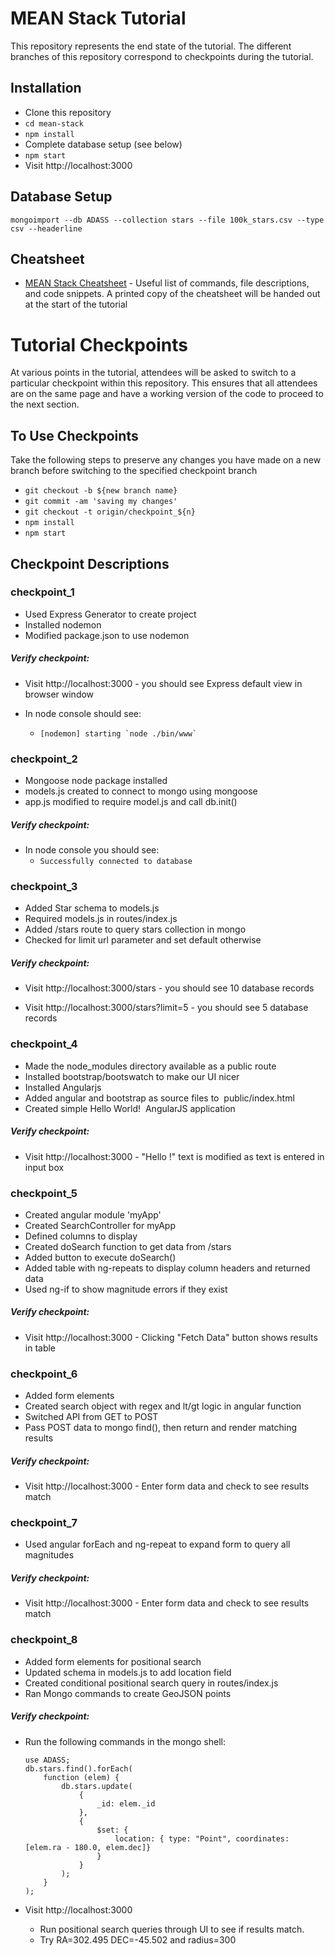 # MEAN Stack Tutorial

This repository represents the end state of the tutorial.  The different branches of this repository correspond to checkpoints during the tutorial.   

## Installation
- Clone this repository
- `cd mean-stack`
- `npm install`
- Complete database setup (see below)
- `npm start`
- Visit http://localhost:3000

## Database Setup
`mongoimport --db ADASS --collection stars --file 100k_stars.csv --type csv --headerline`

## Cheatsheet
*  [MEAN Stack Cheatsheet](https://docs.google.com/document/d/1mv8JhqXlggjaWaHEIa6vSQStE2_4Nn5Cxk_ksHihaQ0/edit?usp=sharing) - Useful list of commands, file descriptions, and code snippets.  A printed copy of the cheatsheet will be handed out at the start of the tutorial

# Tutorial Checkpoints

At various points in the tutorial, attendees will be asked to switch to a particular checkpoint within this repository.  This ensures that all attendees are on the same page and have a working version of the code to proceed to the next section.

## To Use Checkpoints

Take the following steps to preserve any changes you have made on a new branch before switching to the specified checkpoint branch

- `git checkout -b ${new branch name}` 
- `git commit -am 'saving my changes'`
- `git checkout -t origin/checkpoint_${n}`
- `npm install`
- `npm start`

## Checkpoint Descriptions

### checkpoint_1

- Used Express Generator to create project
- Installed nodemon
- Modified package.json to use nodemon

##### Verify checkpoint:

- Visit http://localhost:3000 - you should see Express default view in browser window

- In node console should see:  
  - ``[nodemon] starting `node ./bin/www` ``
  
### checkpoint_2

- Mongoose node package installed
- models.js created to connect to mongo using mongoose
- app.js modified to require model.js and call db.init()

##### Verify checkpoint:

- In node console you should see:  
  - `Successfully connected to database`

### checkpoint_3

- Added Star schema to models.js
- Required models.js in routes/index.js
- Added /stars route to query stars collection in mongo
- Checked for limit url parameter and set default otherwise

##### Verify checkpoint:

- Visit http://localhost:3000/stars - you should see 10 database records

- Visit http://localhost:3000/stars?limit=5 - you should see 5 database records
  
### checkpoint_4

- Made the node_modules directory available as a public route
- Installed bootstrap/bootswatch to make our UI nicer
- Installed Angularjs
- Added angular and bootstrap as source files to  public/index.html
- Created simple Hello World!  AngularJS application

##### Verify checkpoint:

- Visit http://localhost:3000 - "Hello !" text is modified as text is entered in input box
  
### checkpoint_5

- Created angular module 'myApp'
- Created SearchController for myApp
- Defined columns to display
- Created doSearch function to get data from /stars 
- Added button to execute doSearch()
- Added table with ng-repeats to display column headers and returned data	
- Used ng-if to show magnitude errors if they exist

##### Verify checkpoint:

- Visit http://localhost:3000 - Clicking "Fetch Data" button shows results in table
  
### checkpoint_6

- Added form elements
- Created search object with regex and lt/gt logic in angular function
- Switched API from GET to POST
- Pass POST data to mongo find(), then return and render matching results

##### Verify checkpoint:

- Visit http://localhost:3000 - Enter form data and check to see results match
  
### checkpoint_7

- Used angular forEach and ng-repeat to expand form to query all magnitudes

##### Verify checkpoint:

- Visit http://localhost:3000 - Enter form data and check to see results match
  

### checkpoint_8

- Added form elements for positional search
- Updated schema in models.js to add location field
- Created conditional positional search query in routes/index.js
- Ran Mongo commands to create GeoJSON points

##### Verify checkpoint:

- Run the following commands in the mongo shell: 
    ```
    use ADASS; 
    db.stars.find().forEach(
        function (elem) {
            db.stars.update(
                {
                    _id: elem._id
                },
                {
                    $set: {
                        location: { type: "Point", coordinates: [elem.ra - 180.0, elem.dec]}
                    }
                }
            );
        }
    );
    ```

- Visit http://localhost:3000 
  - Run positional search queries through UI to see if results match.
  - Try RA=302.495 DEC=-45.502 and radius=300

